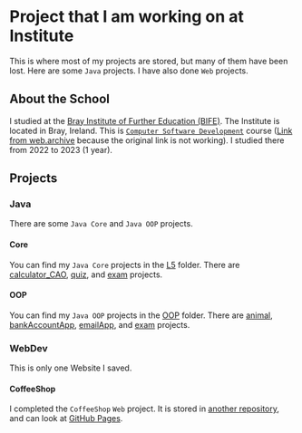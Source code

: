 # Project that I am working on at Institute

This is where most of my projects are stored, but many of them have been lost. Here are some `Java` projects. I have also done `Web` projects.

## About the School

I studied at the [Bray Institute of Further Education  (BIFE)](https://bife.ie). The Institute is located in Bray, Ireland. This is [`Computer Software Development`](https://www.bife.ie/full-time-courses/computing-and-engineering/computer-software-development) course ([Link from web.archive](https://web.archive.org/web/20231109155715/https://www.bife.ie/full-time-courses/computing-and-engineering/computer-software-development) because the original link is not working). I studied there from 2022 to 2023 (1 year).

## Projects

### Java

There are some `Java Core` and `Java OOP` projects.

#### Core

You can find my `Java Core` projects in the [L5](L5) folder. There are [calculator_CAO](L5/calculator_CAO), [quiz](L5/quiz), and [exam](L5/exam) projects.

#### OOP

You can find my `Java OOP` projects in the [OOP](OOP) folder. There are [animal](OOP/animal), [bankAccountApp](OOP/bankAccountApp), [emailApp](OOP/emailApp), and [exam](OOP/exam) projects.

### WebDev

This is only one Website I saved.

#### CoffeeShop

I completed the `CoffeeShop` `Web` project. It is stored in [another repository](https://github.com/DanyilT/WebDev/tree/main/CoffeeShop), and can look at [GitHub Pages](https://danyilt.github.io/WebDev/CoffeeShop).

